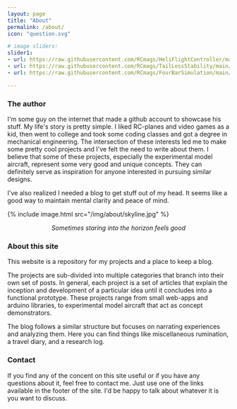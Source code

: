 ```yaml
---
layout: page
title: "About"
permalink: /about/
icon: "question.svg"

# image sliders:
slider1:
- url: https://raw.githubusercontent.com/RCmags/HeliFlightController/main//example_pictures/front_view_res.JPG
- url: https://raw.githubusercontent.com/RCmags/TailLessStability/main//example_pictures/front_view_res.jpg
- url: https://raw.githubusercontent.com/RCmags/FourBarSimulation/main/example_pics/short_bar_anim.gif

---
```


### The author
I'm some guy on the internet that made a github account to showcase his stuff. My life's story is pretty simple. I liked RC-planes and video games as a kid, then went to college and took some coding classes and got a degree in mechanical engineering. The intersection of these interests led me to make some pretty cool projects and I've felt the need to write about them. I believe that some of these projects, especially the experimental model aircraft, represent some very good and unique concepts. They can definitely serve as inspiration for anyone interested in pursuing similar designs. 

I've also realized I needed a blog to get stuff out of my head. It seems like a good way to maintain mental clarity and peace of mind. 

{% include image.html src="/img/about/skyline.jpg" %}
<p align="center">
<i>Sometimes staring into the horizon feels good</i>
</p>

### About this site 
This website is a repository for my projects and a place to keep a blog.  

The projects are sub-divided into multiple categories that branch into their own set of posts. In general, each project is a set of articles that explain the inception and development of a particular idea until it concludes into a functional prototype. These projects range from small web-apps and arduino libraries, to experimental model aircraft that act as concept demonstrators. 

The blog follows a similar structure but focuses on narrating experiences and analyzing them. Here you can find things like miscellaneous rumination, a travel diary, and a research log.

### Contact
If you find any of the concent on this site useful or if you have any questions about it, feel free to contact me. Just use one of the links available in the footer of the site. I'd be happy to talk about whatever it is you want to discuss. 
